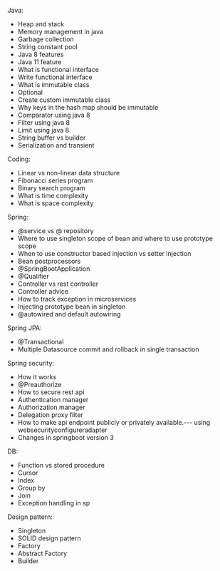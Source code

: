 Java:
* Heap and stack
* Memory management in java
* Garbage collection
* String constant pool
* Java 8 features
* Java 11 feature
* What is functional interface
* Write functional interface
* What is immutable class
* Optional
* Create custom immutable class
* Why keys in the hash map should be immutable
* Comparator using java 8
* Filter using java 8
* Limit using java 8
* String buffer vs builder
* Serialization and transient


Coding:
* Linear vs non-linear data structure
* Fibonacci series program
* Binary search program
* What is time complexity
* What is space complexity

Spring:
* @service vs @ repository
* Where to use singleton scope of bean and where to use prototype scope
* When to use constructor based injection vs setter injection
* Bean postprocessors
* @SpringBootApplication
* @Qualifier
* Controller vs rest controller
* Controller advice
* How to track exception in microservices
* Injecting prototype bean in singleton
* @autowired and default autowiring


Spring JPA:
* @Transactional
* Multiple Datasource commit and rollback in single transaction


Spring security:
* How it works
* @Preauthorize
* How to secure rest api
* Authentication manager
* Authorization manager
* Delegation proxy filter
* How to make api endpoint publicly or privately available.--- using websecurityconfigureradapter
* Changes in springboot version 3


DB:
* Function vs stored procedure
* Cursor
* Index
* Group by
* Join
* Exception handling in sp

Design pattern:
* Singleton
* SOLID design pattern
* Factory
* Abstract Factory
* Builder